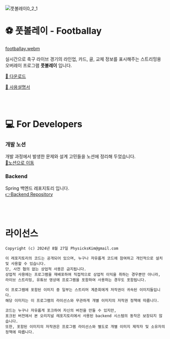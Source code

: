 ![풋볼레이0_2_1](https://github.com/user-attachments/assets/a1b5cb33-1f2a-40dc-8d62-a32f05f913f3)

# ⚽️ 풋볼레이 - Footballay

[footballay.webm](https://github.com/user-attachments/assets/76c4122f-7e80-4f0a-b660-b2134bcb5c34)

실시간으로 축구 라이브 경기의 라인업, 카드, 골, 교체 정보를 표시해주는 스트리밍용 오버레이 프로그램 **풋볼레이** 입니다.

[💾 다운로드](https://github.com/PhysicksKim/footballay-desktop/releases)

[📄 사용설명서](https://exuberant-longan-0fc.notion.site/Chun-City-1c1b75adcd658087a55ffdc32c3735ce)

<br><br>

# 💻 For Developers

### 개발 노션

개발 과정에서 발생한 문제와 설계 고민들을 노션에 정리해 두었습니다.  
[📄노션으로 이동](https://exuberant-longan-0fc.notion.site/1d5b75adcd6580f28510dcc84dc59437?pvs=4)

### Backend

Spring 백엔드 레포지토리 입니다.  
[👉Backend Repository](https://github.com/PhysicksKim/score-board-backend)

<br><br>

# 라이선스

```
Copyright (c) 2024년 8월 27일 PhysicksKim@gmail.com

이 레포지토리의 코드는 공개되어 있으며, 누구나 자유롭게 코드에 참여하고 개인적으로 설치 및 사용할 수 있습니다.
단, 사전 협의 없는 상업적 사용은 금지됩니다.
상업적 사용에는 프로그램을 재배포하여 직접적으로 상업적 이익을 취하는 경우뿐만 아니라, 라이브 스트리밍, 유튜브 영상에 프로그램을 포함하여 사용하는 경우도 포함됩니다.

이 프로그램에 포함된 이미지 중 일부는 스트리머 계춘회에게 저작권이 귀속된 이미지들입니다.
해당 이미지는 이 프로그램의 라이선스와 무관하게 개별 이미지의 저작권 정책에 따릅니다.

코드는 누구나 자유롭게 포크하여 자신의 버전을 만들 수 있지만,
포크된 버전에서 본 오리지널 레포지토리에서 사용된 backend 시스템의 동작은 보장되지 않습니다.
또한, 포함된 이미지의 저작권은 프로그램 라이선스와 별도로 개별 이미지 제작자 및 소유자의 정책에 따릅니다.
```

